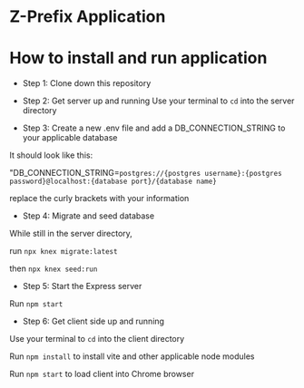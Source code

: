 # Z-Prefix Application

# How to install and run application

- Step 1: Clone down this repository

- Step 2: Get server up and running
Use your terminal to ```cd``` into the server directory

- Step 3: Create a new .env file and add a DB_CONNECTION_STRING to your applicable database

It should look like this:

"DB_CONNECTION_STRING=`postgres://{postgres username}:{postgres password}@localhost:{database port}/{database name}`

replace the curly brackets with your information

- Step 4: Migrate and seed database

While still in the server directory,

run ```npx knex migrate:latest```

then ```npx knex seed:run```

- Step 5: Start the Express server

Run ```npm start```

- Step 6: Get client side up and running

Use your terminal to ```cd``` into the client directory

Run ```npm install``` to install vite and other applicable node modules

Run ```npm start``` to load client into Chrome browser

